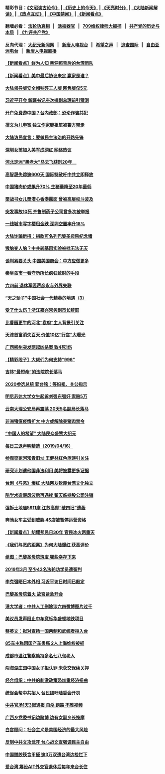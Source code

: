 #### 精彩节目：[《文昭谈古论今》](http://134.209.198.168/wenzhao) | [《历史上的今天》](http://134.209.198.168/today-in-history) | [《天亮时分》](http://134.209.198.168/tianliang) | [《大陆新闻解读》](http://134.209.198.168/ntdtv-comedy) | [《热点互动》](http://134.209.198.168/ntdtv-rdhd)  | [《中国禁闻》](http://134.209.198.168/ntdtv-news) | [《新闻看点》](http://134.209.198.168/news-insight) 

  #### 翻墙必看： [法轮功真相](http://134.209.198.168:10000/videos/truth.html) &nbsp;&nbsp;|&nbsp;&nbsp; [活摘器官](http://134.209.198.168:10000/videos/res/Organs/) &nbsp;&nbsp;|&nbsp;&nbsp; [709维权律师大抓捕](http://134.209.198.168:10000/videos/709/) &nbsp;&nbsp;|&nbsp;&nbsp; [共产党的历史与本质](http://134.209.198.168:10000/videos/ccp.html) &nbsp;&nbsp;| [《九评共产党》](http://134.209.198.168:10000/videos/jiuping/) 

#### 反向代理： [大纪元新闻网](http://134.209.198.168:10080/) &nbsp;&nbsp;|&nbsp;&nbsp; [新唐人电视台](http://134.209.198.168:8000/) &nbsp;&nbsp;|&nbsp;&nbsp; [希望之声](http://134.209.198.168:8200/) &nbsp;&nbsp;|&nbsp;&nbsp; [追查国际](http://134.209.198.168:10010/) &nbsp;&nbsp;|&nbsp;&nbsp; [自由亚洲电台](http://134.209.198.168:9800/) &nbsp;&nbsp;|&nbsp;&nbsp; [新唐人电视直播](http://134.209.198.168/) 

#### [【新闻看点】鲜为人知 黑洞照背后的台湾团队](../pages/nsc413/n11193684.md?t=04172138) 

#### [【新闻看点】美中最后协议未定 赢家是谁？](../pages/nsc413/n11193606.md?t=04172138) 

#### [大陆领导版安全帽秒碎工人版 网售版仅5元](../pages/nsc413/n11193458.md?t=04172138) 

#### [习近平开会 新疆书记座次排副总理前引猜测](../pages/nsc413/n11193663.md?t=04172138) 

#### [开户免费游中国？台内政部：恐沦诈骗共犯](../pages/nsc413/n11193042.md?t=04172138) 

#### [撰文为儿申冤 独立作家廖祖笙被警方带走](../pages/nsc413/n11193595.md?t=04172138) 

#### [大陆访民宣言：要做民主法治的开路先锋](../pages/nsc413/n11193596.md?t=04172138) 

#### [深圳女孩加入美军成网红 网络热议](../pages/nsc413/n11193569.md?t=04172138) 

#### [河北定洲“黑老大”马云飞获刑20年　](../pages/nsc413/n11193394.md?t=04172138) 

#### [高智晟失踪逾600天 国际特赦吁中共立即释放](../pages/nsc413/n11193527.md?t=04172138) 

#### [中国猪肉价或飙升70% 生猪量降至20年最低](../pages/nsc413/n11193427.md?t=04172138) 

#### [栗战书女儿栗潜心香港露面 曾被高层权斗波及](../pages/nsc413/n11193353.md?t=04172138) 

#### [突发事故10死 齐鲁制药子公司曾多次被举报](../pages/nsc413/n11192289.md?t=04172138) 

#### [一线城市写字楼租金跌 深圳空置率升18%](../pages/nsc413/n11193185.md?t=04172138) 

#### [大陆诈骗新招：捐款可名列巴黎圣母院纪念墙](../pages/nsc413/n11193243.md?t=04172138) 

#### [猴脑变人脑？中共转基因实验被批无法无天](../pages/nsc413/n11193320.md?t=04172138) 

#### [谈判紧要关头 中国美国商会：中方应做更多](../pages/nsc413/n11193422.md?t=04172138) 

#### [秦皇岛市一看守所所长疯狂敛财的手段](../pages/nsc413/n11191231.md?t=04172138) 

#### [六四前 退休军医蒋彦永与外界失联](../pages/nsc413/n11193337.md?t=04172138) 


#### [“天之骄子”中国社会一代精英的境遇（3）](../pages/nsc413/n11175588.md?t=04172138) 

#### [受了什么伤？浙江嘉兴常务副市长辞职](../pages/nsc413/n11192838.md?t=04172138) 

#### [比曹园更牛的河北“袁府”主人背景引关注](../pages/nsc413/n11192661.md?t=04172138) 

#### [天津首富消失百天 价值10亿“行宫”大曝光](../pages/nsc413/n11191922.md?t=04172138) 

#### [广西柳州突发两起凶杀案 致4死1伤](../pages/nsc413/n11192407.md?t=04172138) 

#### [【精彩段子】大佬们为何支持“996”](../pages/nsc413/n11192231.md?t=04172138) 

#### [吉林“最短命”的法院院长落马](../pages/nsc413/n11192206.md?t=04172138) 

#### [2020参选总统 郭台铭：等妈祖、关公指示](../pages/nsc413/n11192218.md?t=04172138) 

#### [明尼苏达大学女生起诉刘强东强奸 索赔5万](../pages/nsc413/n11188146.md?t=04172138) 

#### [云南大理公安局再震荡 20天5名副局长落马](../pages/nsc413/n11191961.md?t=04172138) 

#### [非洲猪瘟疫情扩大 中方或解除美猪肉禁令](../pages/nsc413/n11191509.md?t=04172138) 

#### [“中国人的希望” 大陆民众盛赞大纪元](../pages/nsc413/n11191364.md?t=04172138) 

#### [每日三退声明精选（2019/04/16）](../pages/nsc413/n11191865.md?t=04172138) 

#### [参观梁家河知青旧址 王健林红色旅游引关注](../pages/nsc413/n11191491.md?t=04172138) 

#### [研究计划遭他国非法利用 美将披露更多证据](../pages/nsc413/n11191649.md?t=04172138) 

#### [台剧《与恶》爆红 大陆网友钦羡台湾文化独立](../pages/nsc413/n11191416.md?t=04172138) 

#### [陷学术造假风波后再遇挫 翟天临持股公司注销](../pages/nsc413/n11191288.md?t=04172138) 

#### [强拆土地庙5911座 江苏高邮“破四旧”遭轰](../pages/nsc413/n11191454.md?t=04172138) 

#### [奔驰女车主受到威胁 4S店被暂停运营资格](../pages/nsc413/n11191439.md?t=04172138) 

#### [【新闻看点】胡耀邦忌日30年 官民冰火两重天](../pages/nsc413/n11190908.md?t=04172138) 

#### [《我们与恶的距离》为何大陆爆红 获高评价](../pages/nsc413/n11191169.md?t=04172138) 

#### [组图：巴黎圣母院瑰宝 哪些幸存下来](../pages/nsc413/n11191229.md?t=04172138) 

#### [2019年3月 至少43名法轮功学员遭冤判](../pages/nsc413/n11190477.md?t=04172138) 

#### [李克强晤日本外相 习近平访日时间已敲定](../pages/nsc413/n11190977.md?t=04172138) 

#### [巴黎圣母院着火 故宫紧急开会](../pages/nsc413/n11191374.md?t=04172138) 

#### [港大学者：中共人工删除涉六四微博图片过千](../pages/nsc413/n11191352.md?t=04172138) 

#### [美议员发声阻止中车竞标华盛顿地铁项目](../pages/nsc413/n11191343.md?t=04172138) 

#### [蔡英文：拟对宣扬一国两制和武统者拒入台](../pages/nsc413/n11191248.md?t=04172138) 

#### [85车主称因国产车患癌 2人上海维权被抓](../pages/nsc413/n11190850.md?t=04172138) 

#### [成都市温江警察劫持多名七八旬老人](../pages/nsc413/n11190900.md?t=04172138) 

#### [闯海湖庄园中国女子拒认罪 未获交保续关押](../pages/nsc413/n11191047.md?t=04172138) 

#### [经合组织：中共的刺激政策恐加重经济扭曲](../pages/nsc413/n11190969.md?t=04172138) 

#### [统促会帮中共招人 台民团吁陆委会开罚](../pages/nsc413/n11190756.md?t=04172138) 

#### [中共官场1天3起通报 自杀 跑路 不雅视频](../pages/nsc413/n11190961.md?t=04172138) 

#### [广西乡党委书记边赌博 边有女副乡长按摩](../pages/nsc413/n11190919.md?t=04172138) 

#### [白宫顾问：社会主义是美国经济的最大风险](../pages/nsc413/n11190945.md?t=04172138) 

#### [反制中共文攻武吓 台心战文宣强调民主自由](../pages/nsc413/n11190715.md?t=04172138) 


#### [中国塑胶筷含甲醛 逾3万双遭台湾边检拦下](../pages/nsc413/n11190581.md?t=04172138) 

#### [爱台湾 筹设AIT外交官退休后每年来台长住](../pages/nsc413/n11190575.md?t=04172138) 

